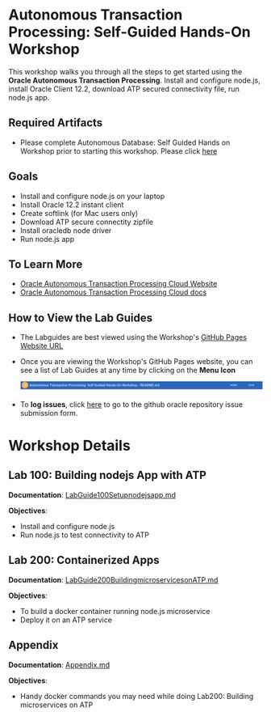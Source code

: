 # Autonomous Transaction Processing: Self-Guided Hands-On Workshop
This workshop walks you through all the steps to get started using the **Oracle Autonomous Transaction Processing**. Install and configure node.js, install Oracle Client 12.2, download ATP secured connectivity file, run node.js app. 

## Required Artifacts

- Please complete Autonomous Database: Self Guided Hands on Workshop prior to starting this workshop. Please click [here](https://cloudsolutionhubs.github.io/autonomous-database/workshops)

## Goals

 - Install and configure node.js on your laptop
 - Install Oracle 12.2 instant client
 - Create softlink (for Mac users only)
 - Download ATP secure connectity zipfile
 - Install oracledb node driver
 - Run node.js app



## To Learn More
 - [Oracle Autonomous Transaction Processing Cloud Website](https://www.oracle.com/database/autonomous-transaction-processing.html)
 - [Oracle Autonomous Transaction Processing Cloud docs](https://docs.oracle.com/en/cloud/paas/atp-cloud/index.html)
 
      
## How to View the Lab Guides

- The Labguides are best viewed using the Workshop's [GitHub Pages Website URL](https://cloudsolutionhubs.github.io/autonomous-transaction-processing/workshops) 


- Once you are viewing the Workshop's GitHub Pages website, you can see a list of Lab Guides at any time by clicking on the **Menu Icon**

    ![](images/WorkshopMenu.png)  

- To **log issues**, click [here](https://github.com/cloudsolutionhubs/autonomous-transaction-processing/issues/new) to go to the github oracle repository issue submission form.



# Workshop Details


## Lab 100: Building nodejs App with ATP

**Documentation**: [LabGuide100Setupnodejsapp.md](LabGuide100Setupnodejsapp.md)

**Objectives**:

- Install and configure node.js 
- Run node.js to test connectivity to ATP

## Lab 200: Containerized Apps 

**Documentation**: [LabGuide200BuildingmicroservicesonATP.md](LabGuide200BuildingmicroservicesonATP.md)

**Objectives**:

- To build a docker container running node.js microservice
- Deploy it on an ATP service

## Appendix

**Documentation**: [Appendix.md](Appendix.md)

**Objectives**:

- Handy docker commands you may need while doing Lab200: Building microservices on ATP